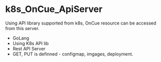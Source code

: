 # k8s_OnCue_ApiServer

Using API library supported from k8s, OnCue resource can be accessed from this server.

- GoLang
- Using K8s API lib
- Rest API Server
- GET, PUT is definned - configmap, imgages, deployment.
